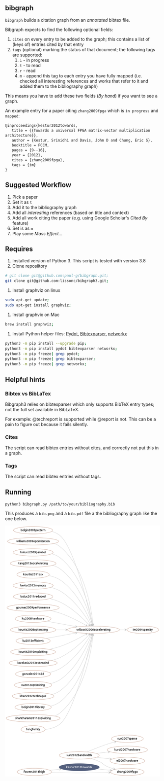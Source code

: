 ## bibgraph

`bibgraph` builds a citation graph from an _annotated_ bibtex file.

Bibgraph expects to find the following optional fields:

1. `cites` on every entry to be added to the graph; 
   this contains a list of (keys of) entries cited by that entry
2. `tags` (optional) marking the status of that document; 
   the following tags are supported:
   1. `i` - in progress
   2. `t` - to read
   3. `r` - read
   4. `m` - append this tag to each entry you have fully mapped
      (i.e. checked all interesting references and 
      works that refer to it and added them to the bibliography graph)

This means you have to add these two fields 
(_By hand_)
if you want to see a graph.

An example entry for a paper citing `zhang2009fpga` 
which is `in progress` and `mapped`:

```
@inproceedings{kestur2012towards,
   title = {{Towards a universal FPGA matrix-vector multiplication architecture}},
   author = {Kestur, Srinidhi and Davis, John D and Chung, Eric S},
   booktitle = FCCM,
   pages = {9--16},
   year = {2012},
   cites = {zhang2009fpga},
   tags = {im}
}
```

## Suggested Workflow
1. Pick a paper
2. Set it as `t`
3. Add it to the bibliography graph
4. Add all _interesting_ references (based on title and context)
5. Add all work citing the paper 
(e.g. using Google Scholar's _Cited By_ feature)
6. Set is as `m`
7. Play some _Mass Effect_...

## Requires
1. Installed version of Python 3. This script is tested with version 3.8
1. Clone reposiitory
```bash
# git clone git@github.com:paul-g/bibgraph.git;
git clone git@github.com:lissonc/bibgraph3.git;
```

1. Install graphviz on linux
```bash
sudo apt-get update;
sudo apt-get install graphviz;
```
   1. Install graphvix on Mac
```bash
brew install graphviz;
```
1. Install Python helper files: 
[Pydot](https://github.com/pydot/pydot), 
[Bibtexparser](https://github.com/sciunto-org/python-bibtexparser), 
[networkx](https://github.com/networkx/networkx)
```bash
python3 -m pip install --upgrade pip;
python3 -m pip install pydot bibtexparser networkx;
python3 -m pip freeze| grep pydot; 
python3 -m pip freeze| grep bibtexparser;
python3 -m pip freeze| grep networkx;
```

## Helpful hints
### Bibtex vs BibLaTex
Bibgraph3 relies on bibtexparser which only supports BibTeX entry types; not the full set available in BibLaTeX. 

For example: @techreport is supported while @report is not. 
This can be a pain to figure out because it fails silently.
### Cites
The script can read bibtex entries without cites, 
and correctly not put this in a graph.

### Tags
The script can read bibtex entries without tags.


## Running

`python3 bibgraph.py /path/to/your/bibliography.bib`

This produces a `bib.png` and a `bib.pdf` file a the bibliography graph like the one below.

![Example bibgraph](/bib.png?raw=true "Example bibgraph")